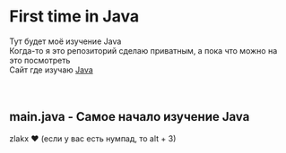 # First time in Java
Тут будет моё изучение Java <br/>
Когда-то я это репозиторий сделаю приватным, а пока что можно на это посмотреть <br/>
Сайт где изучаю [Java](https://www.w3schools.com/java/default.asp) <br>
<br/>
<br/>
## main.java - Самое начало изучение Java <br/>
zlakx ♥ (если у вас есть нумпад, то alt + 3) <br/>